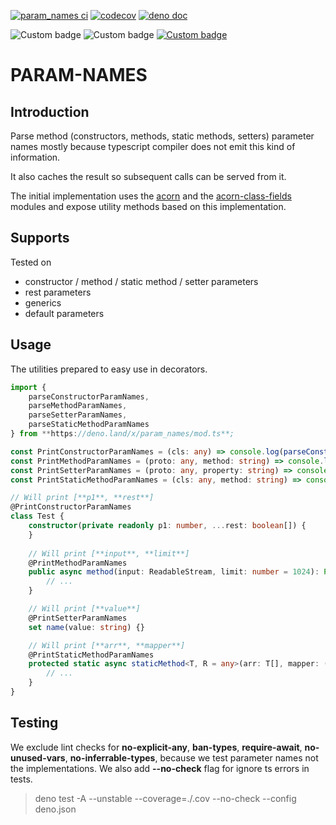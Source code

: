 [![param_names ci](https://github.com/sekko27/param_names/workflows/Deno/badge.svg)](https://github.com/sekko/param_names)
[![codecov](https://codecov.io/gh/sekko27/param_names/branch/master/graph/badge.svg?token=PEIMOKPEB6)](https://codecov.io/gh/sekko27/param_names)
[![deno doc](https://doc.deno.land/badge.svg)](https://doc.deno.land/https/deno.land/x/param_names/mod.ts)

![Custom badge](https://img.shields.io/endpoint?url=https://deno-visualizer.danopia.net/shields/dep-count/x/param_names/mod.ts)
![Custom badge](https://img.shields.io/endpoint?url=https://deno-visualizer.danopia.net/shields/updates/x/param_names/mod.ts)
[![Custom badge](https://img.shields.io/endpoint?url=https://deno-visualizer.danopia.net/shields/latest-version/x/param_names/mod.ts)](https://deno.land/x/param_names)

# PARAM-NAMES

## Introduction

Parse method (constructors, methods, static methods, setters) parameter names mostly because typescript compiler does not emit this kind of information.

It also caches the result so subsequent calls can be served from it.

The initial implementation uses the [acorn](https://github.com/acornjs/acorn) and the [acorn-class-fields](https://github.com/acornjs/acorn-class-fields) modules and expose utility methods based on this implementation.

## Supports

Tested on

* constructor / method / static method / setter parameters
* rest parameters
* generics
* default parameters

## Usage

The utilities prepared to easy use in decorators.

```typescript
import {
    parseConstructorParamNames,
    parseMethodParamNames,
    parseSetterParamNames,
    parseStaticMethodParamNames
} from **https://deno.land/x/param_names/mod.ts**;

const PrintConstructorParamNames = (cls: any) => console.log(parseConstructorParamNames(cls));
const PrintMethodParamNames = (proto: any, method: string) => console.log(parseMethodParamNames(proto, method));
const PrintSetterParamNames = (proto: any, property: string) => console.log(parseSetterParamNames(proto, property));
const PrintStaticMethodParamNames = (cls: any, method: string) => console.log(parseStaticMethodParamNames(cls, method));

// Will print [**p1**, **rest**]
@PrintConstructorParamNames
class Test {
    constructor(private readonly p1: number, ...rest: boolean[]) {
    }
    
    // Will print [**input**, **limit**]
    @PrintMethodParamNames
    public async method(input: ReadableStream, limit: number = 1024): Promise<WritableStream> {
        // ...
    }

    // Will print [**value**]
    @PrintSetterParamNames
    set name(value: string) {}

    // Will print [**arr**, **mapper**]
    @PrintStaticMethodParamNames    
    protected static async staticMethod<T, R = any>(arr: T[], mapper: (value: T) => R): Promise<R[]> {
        // ...
    }
}
```

## Testing

We exclude lint checks for **no-explicit-any**, **ban-types**, **require-await**, **no-unused-vars**, **no-inferrable-types**, 
because we test parameter names not the implementations. We also add **--no-check** flag for ignore ts errors in tests.

> deno test -A --unstable --coverage=./.cov --no-check --config deno.json

